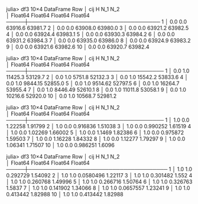 
julia> df3
10×4 DataFrame
 Row │ cij      H        N_1      N_2     
     │ Float64  Float64  Float64  Float64 
─────┼────────────────────────────────────
   1 │     0.0      0.0  63916.6  63981.7
   2 │     0.0      0.0  63908.0  63980.0
   3 │     0.0      0.0  63921.2  63982.5
   4 │     0.0      0.0  63924.4  63983.1
   5 │     0.0      0.0  63930.3  63984.2
   6 │     0.0      0.0  63931.2  63984.3
   7 │     0.0      0.0  63935.0  63986.0
   8 │     0.0      0.0  63924.9  63983.2
   9 │     0.0      0.0  63921.6  63982.6
  10 │     0.0      0.0  63920.7  63982.4
  
   
  julia> df3
10×4 DataFrame
 Row │ cij      H        N_1       N_2     
     │ Float64  Float64  Float64   Float64 
─────┼─────────────────────────────────────
   1 │     0.0      1.0  11425.3   53129.7
   2 │     0.0      1.0   5751.8   52132.3
   3 │     0.0      1.0  15542.2   53833.6
   4 │     0.0      1.0   9844.15  52855.0
   5 │     0.0      1.0   9514.62  52797.5
   6 │     0.0      1.0  16264.7   53955.4
   7 │     0.0      1.0   8446.49  52610.1
   8 │     0.0      1.0  11011.8   53058.1
   9 │     0.0      1.0  10216.6   52920.0
  10 │     0.0      1.0  10568.7   52981.2


julia> df3
10×4 DataFrame
 Row │ cij      H        N_1       N_2     
     │ Float64  Float64  Float64   Float64 
─────┼─────────────────────────────────────
   1 │     1.0      0.0  1.22258   1.91799
   2 │     1.0      0.0  0.916836  1.51038
   3 │     1.0      0.0  0.990252  1.61519
   4 │     1.0      0.0  1.02269   1.66002
   5 │     1.0      0.0  1.1469    1.82386
   6 │     1.0      0.0  0.975872  1.59503
   7 │     1.0      0.0  1.16228   1.84332
   8 │     1.0      0.0  1.12277   1.79297
   9 │     1.0      0.0  1.06341   1.71507
  10 │     1.0      0.0  0.986251  1.6096
  
  julia> df3
10×4 DataFrame
 Row │ cij      H        N_1        N_2     
     │ Float64  Float64  Float64    Float64 
─────┼──────────────────────────────────────
   1 │     1.0      1.0  0.292729   1.54092
   2 │     1.0      1.0  0.0580496  1.22117
   3 │     1.0      1.0  0.301482   1.552
   4 │     1.0      1.0  0.260768   1.49996
   5 │     1.0      1.0  0.266716   1.50764
   6 │     1.0      1.0  0.326763   1.5837
   7 │     1.0      1.0  0.141902   1.34066
   8 │     1.0      1.0  0.0657557  1.23241
   9 │     1.0      1.0  0.413442   1.82988
  10 │     1.0      1.0  0.413442   1.82988


